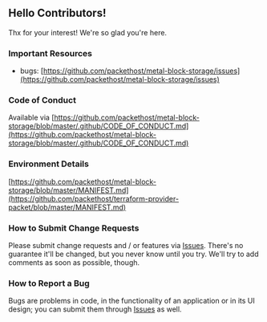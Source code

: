 ## Hello Contributors!
  Thx for your interest! We're so glad you're here. 

### Important Resources
  - bugs: [https://github.com/packethost/metal-block-storage/issues](https://github.com/packethost/metal-block-storage/issues)

### Code of Conduct
Available via [https://github.com/packethost/metal-block-storage/blob/master/.github/CODE_OF_CONDUCT.md](https://github.com/packethost/metal-block-storage/blob/master/.github/CODE_OF_CONDUCT.md)

### Environment Details
[https://github.com/packethost/metal-block-storage/blob/master/MANIFEST.md](https://github.com/packethost/terraform-provider-packet/blob/master/MANIFEST.md)

### How to Submit Change Requests
Please submit change requests and / or features via [Issues](https://github.com/packethost/metal-block-storage/issues). There's no guarantee it'll be changed, but you never know until you try. We'll try to add comments as soon as possible, though.

### How to Report a Bug
Bugs are problems in code, in the functionality of an application or in its UI design; you can submit them through [Issues](https://github.com/packethost/metal-block-storage/issues) as well.
